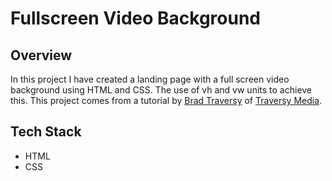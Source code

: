 # Fullscreen Video Background

## Overview
In this project I have created a landing page with a full screen video background using HTML and CSS. The use of vh and vw units to achieve this. This project comes from a tutorial by [Brad Traversy](https://github.com/bradtraversy) of [Traversy Media](https://traversymedia.com/).

## Tech Stack
- HTML
- CSS
